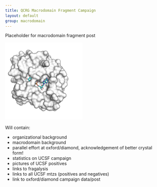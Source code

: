 ```yaml
---
title: QCRG Macrodomain Fragment Campaign
layout: default
group: macrodomain
---
```


Placeholder for macrodomain fragment post


<img class="img-fluid mx-auto d-block" src="img/adrp.jpg" alt="fluid" style="max-height: 250px; max-width:75%">

Will contain:
- organizational background
- macrodomain background
- parallel effort at oxford/diamond, acknowledgement of better crystal form!
- statistics on UCSF campaign
- pictures of UCSF positives
- links to fragalysis
- links to all UCSF mtzs (positives and negatives)
- link to oxford/diamond campaign data/post
